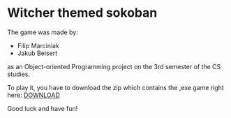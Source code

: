 # Witcher themed sokoban

The game was made by:
- Filip Marciniak
- Jakub Beisert 

as an Object-oriented Programming project on the 3rd semester of the CS studies. 

To play it, you have to download the zip which contains the ,exe game right here: 
[DOWNLOAD](https://github.com/anras5/Witcher-themed-sokoban/releases/tag/v1.1) 

Good luck and have fun!
